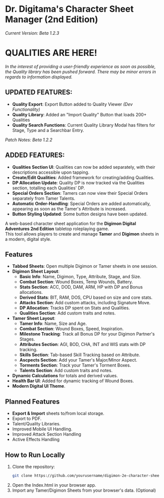 # Dr. Digitama's Character Sheet Manager (2nd Edition)
*Current Version: Beta 1.2.3*

# QUALITIES ARE HERE!
*In the interest of providing a user-friendly experience as soon as possible, the Quality library has been pushed forward. There may be minor errors in regards to information displayed.*

## UPDATED FEATURES:
- **Quality Export**: Export Button added to Quality Viewer *(Dev Functionality)*
- **Quality Library**: Added an "Import Quality" Button that loads 200+ Qualities
- **Quality Search Functions**: Current Quality Library Modal has filters for Stage, Type and a Searchbar Entry.

*Patch Notes: Beta 1.2.2*

## ADDED FEATURES:
- **Qualities Section UI**: Qualities can now be added separately, with their descriptions accessible upon tapping. 
- **Create/Edit Qualities**: Added framework for creating/adding Qualities.
- **DP Allocation Update**: Quality DP is now tracked via the Qualities section, totalling each Qualities' DP.
- **Special Orders Section**: Tamers can now view their Special Orders separately from Tamer Talents.
- **Automatic Order-Handling**: Special Orders are added automatically, appearing as soon as the Tamer's Attribute is increased.
- **Button Styling Updated**: Some button designs have been updated.

A web-based character sheet application for the **Digimon Digital Adventures 2nd Edition** tabletop roleplaying game.  
This tool allows players to create and manage **Tamer** and **Digimon** sheets in a modern, digital style.

## Features
- **Tabbed Sheets**: Open multiple Digimon or Tamer sheets in one session.
- **Digimon Sheet Layout**:
  - **Basic Info**: Name, Digimon, Type, Attribute, Stage, and Size.
  - **Combat Section**: Wound Boxes, Temp Wounds, Battery.
  - **Stats Section**: ACC, DOD, DAM, ARM, HP with DP and Bonus allocations.
  - **Derived Stats**: BIT, RAM, DOS, CPU based on size and core stats.
  - **Attacks Section**: Add custom attacks, including Signature Move.
  - **DP Allocation**: Tracks DP spent on Stats and Qualities.
  - **Qualities Section**: Add custom traits and notes.
- **Tamer Sheet Layout**:
  - **Tamer Info**: Name, Size and Age.
  - **Combat Section**: Wound Boxes, Speed, Inspiration.
  - **Milestone Tracking**: Track all Bonus DP for your Digimon Partner's Stages.
  - **Attributes Section**: AGI, BOD, CHA, INT and WIS stats with DP tracking.
  - **Skills Section**: Tab-based Skill Tracking based on Attribute.
  - **Ascpects Section**: Add your Tamer's Major/Minor Aspect.
  - **Torments Section**: Track your Tamer's Torment Boxes.
  - **Talents Section**: Add custom traits and notes.
- **Dynamic Calculations** for totals and derived values.
- **Health Bar UI**: Added for dynamic tracking of Wound Boxes.
- **Modern Digital UI Theme**.

## Planned Features
- **Export & Import** sheets to/from local storage.
- Export to PDF.
- Talent/Quality Libraries.
- Improved Mobile UI Handling.
- Improved Attack Section Handling
- Active Effects Handling

## How to Run Locally
1. Clone the repository:
   ```bash
   git clone https://github.com/yourusername/digimon-2e-character-sheet.git
2. Open the Index.html in your browser app.
3. Import any Tamer/Digimon Sheets from your browser's data. (Optional)
